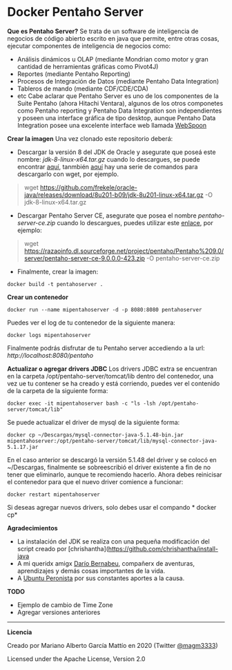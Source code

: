 # Docker Pentaho Server

**Que es Pentaho Server?**
Se trata de un software de inteligencia de negocios de código abierto escrito en java que permite, entre otras cosas, ejecutar componentes de inteligencia de negocios como:
- Análisis dinámicos u OLAP (mediante Mondrian como motor y gran cantidad de herramientas gráficas como Pivot4J)
- Reportes (mediante Pentaho Reporting)
- Procesos de Integración de Datos (mediante Pentaho Data Integration)
- Tableros de mando (mediante CDF/CDE/CDA)
- etc
Cabe aclarar que Pentaho Server es uno de los componentes de la Suite Pentaho (ahora Hitachi Ventara), algunos de los otros componetes como Pentaho reporting y Pentaho Data Integration son independientes y poseen una interface gráfica de tipo desktop, aunque Pentaho Data Integration posee una excelente interface web llamada [WebSpoon](https://github.com/HiromuHota/webspoon-docker)  

**Crear la imagen**
Una vez clonado este repositorio deberá:
- Descargar la versión 8 del JDK de Oracle y asegurate que poseá este nombre: *jdk-8-linux-x64.tar.gz* cuando lo descargues, se puede encontrar [aquí](https://www.oracle.com/java/technologies/javase/javase8u211-later-archive-downloads.html), tanmbién [aquí](https://gist.github.com/hgomez/9650687) hay una serie de comandos para descargarlo con wget, por ejemplo.
> wget https://github.com/frekele/oracle-java/releases/download/8u201-b09/jdk-8u201-linux-x64.tar.gz -O jdk-8-linux-x64.tar.gz 
- Descargar Pentaho Server CE, asegurate que posea el nombre *pentaho-server-ce.zip* cuando lo descargues, puedes utilizar este [enlace](https://razaoinfo.dl.sourceforge.net/project/pentaho/Pentaho%209.0/server/pentaho-server-ce-9.0.0.0-423.zip), por ejemplo: 
> wget https://razaoinfo.dl.sourceforge.net/project/pentaho/Pentaho%209.0/server/pentaho-server-ce-9.0.0.0-423.zip -O pentaho-server-ce.zip
- Finalmente, crear la imagen:

```
docker build -t pentahoserver .
```

**Crear un contenedor**
```
docker run --name mipentahoserver -d -p 8080:8080 pentahoserver
```
Puedes ver el log de tu contenedor de la siguiente manera:
```
docker logs mipentahoserver
```
Finalmente podrás disfrutar de tu Pentaho server accediendo a la url: *http://localhost:8080/pentaho* 

**Actualizar o agregar drivers JDBC**
Los drivers JDBC extra se encuentran en la carpeta /opt/pentaho-server/tomcat/lib dentro del contenedor, una vez ue tu contener se ha creado y está corriendo, puedes ver el contenido de la carpeta de la siguiente forma:
```
docker exec -it mipentahoserver bash -c "ls -lsh /opt/pentaho-server/tomcat/lib"
```
Se puede actualizar el driver de mysql de la siguiente forma:
```
docker cp ~/Descargas/mysql-connector-java-5.1.48-bin.jar  mipentahoserver:/opt/pentaho-server/tomcat/lib/mysql-connector-java-5.1.17.jar
```
En el caso anterior se descargó la versión 5.1.48 del driver y se colocó en ~/Descargas, finalmente se sobreescribió el driver existente a fin de no tener que eliminarlo, aunque te recomiendo hacerlo. 
Ahora debes reinicisar el contenedor para que el nuevo driver comience a funcionar:
```
docker restart mipentahoserver
```
Si deseas agregar nuevos drivers, solo debes usar el compando * docker cp*


**Agradecimientos**
- La instalación del JDK se realiza con una pequeña modificación del script creado por [chrishantha](https://github.com/chrishantha/install-java
- A mi queridx amigx [Darío Bernabeu](http://troyanx.com/Hefesto/bernabeu_dario.html), compañerx de aventuras, aprendizajes y demás cosas importantes de la vida.
- A [Ubuntu Peronista](https://ubuntuperonista.blogspot.com/) por sus constantes aportes a la causa.


**TODO**
- Ejemplo de cambio de Time Zone
- Agregar versiones anteriores

***

**Licencia**

Creado por Mariano Alberto García Mattío en 2020 (Twitter [@magm3333](https://twitter.com/magm3333))

Licensed under the Apache License, Version 2.0
